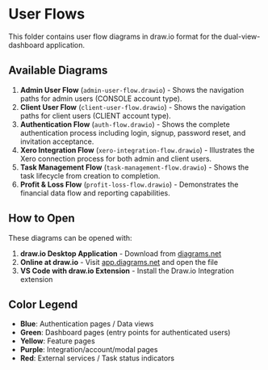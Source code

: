 # User Flows

This folder contains user flow diagrams in draw.io format for the dual-view-dashboard application.

## Available Diagrams

1. **Admin User Flow** (`admin-user-flow.drawio`) - Shows the navigation paths for admin users (CONSOLE account type).
2. **Client User Flow** (`client-user-flow.drawio`) - Shows the navigation paths for client users (CLIENT account type).
3. **Authentication Flow** (`auth-flow.drawio`) - Shows the complete authentication process including login, signup, password reset, and invitation acceptance.
4. **Xero Integration Flow** (`xero-integration-flow.drawio`) - Illustrates the Xero connection process for both admin and client users.
5. **Task Management Flow** (`task-management-flow.drawio`) - Shows the task lifecycle from creation to completion.
6. **Profit & Loss Flow** (`profit-loss-flow.drawio`) - Demonstrates the financial data flow and reporting capabilities.

## How to Open

These diagrams can be opened with:

1. **draw.io Desktop Application** - Download from [diagrams.net](https://www.diagrams.net/)
2. **Online at draw.io** - Visit [app.diagrams.net](https://app.diagrams.net/) and open the file
3. **VS Code with draw.io Extension** - Install the Draw.io Integration extension

## Color Legend

- **Blue**: Authentication pages / Data views
- **Green**: Dashboard pages (entry points for authenticated users)
- **Yellow**: Feature pages
- **Purple**: Integration/account/modal pages
- **Red**: External services / Task status indicators 